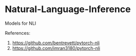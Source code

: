 # Natural-Language-Inference
Models for NLI



References:
1. https://github.com/bentrevett/pytorch-nli
2. https://github.com/imran3180/pytorch-nli
